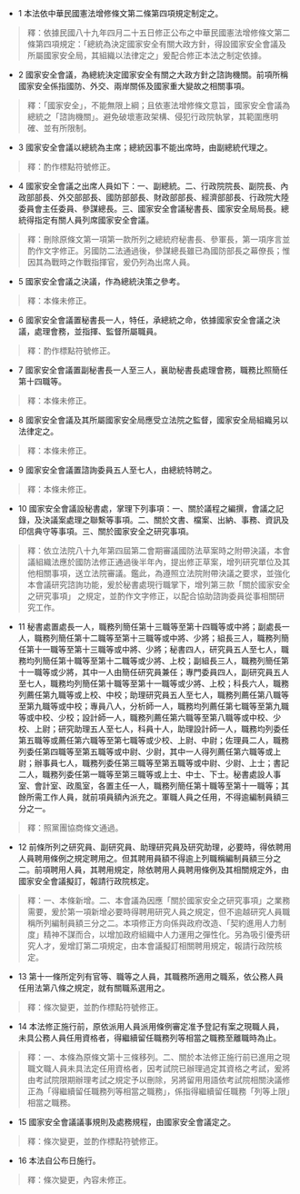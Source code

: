 * 1 本法依中華民國憲法增修條文第二條第四項規定制定之。

> 釋：依據民國八十九年四月二十五日修正公布之中華民國憲法增修條文第二條第四項規定：「總統為決定國家安全有關大政方針，得設國家安全會議及所屬國家安全局，其組織以法律定之」爰配合修正本法之制定依據。

* 2 國家安全會議，為總統決定國家安全有關之大政方針之諮詢機關。前項所稱國家安全係指國防、外交、兩岸關係及國家重大變故之相關事項。

> 釋：「國家安全」，不能無限上綱；且依憲法增修條文意旨，國家安全會議為總統之「諮詢機關」。避免破壞憲政架構、侵犯行政院執掌，其範圍應明確、並有所限制。

* 3 國家安全會議以總統為主席；總統因事不能出席時，由副總統代理之。

> 釋：酌作標點符號修正。

* 4 國家安全會議之出席人員如下：一、副總統。二、行政院院長、副院長、內政部部長、外交部部長、國防部部長、財政部部長、經濟部部長、行政院大陸委員會主任委員、參謀總長。三、國家安全會議秘書長、國家安全局局長。總統得指定有關人員列席國家安全會議。

> 釋：刪除原條文第一項第一款所列之總統府秘書長、參軍長，第一項序言並酌作文字修正。另國防二法通過後，參謀總長雖已為國防部長之幕僚長；惟因其為戰時之作戰指揮官，爰仍列為出席人員。

* 5 國家安全會議之決議，作為總統決策之參考。

> 釋：本條未修正。

* 6 國家安全會議置秘書長一人，特任，承總統之命，依據國家安全會議之決議，處理會務，並指揮、監督所屬職員。

> 釋：酌作標點符號修正。

* 7 國家安全會議置副秘書長一人至三人，襄助秘書長處理會務，職務比照簡任第十四職等。

> 釋：本條未修正。

* 8 國家安全會議及其所屬國家安全局應受立法院之監督，國家安全局組織另以法律定之。

> 釋：本條未修正。

* 9 國家安全會議置諮詢委員五人至七人，由總統特聘之。

> 釋：本條未修正。

* 10 國家安全會議設秘書處，掌理下列事項：一、關於議程之編撰，會議之記錄，及決議案處理之聯繫等事項。二、關於文書、檔案、出納、事務、資訊及印信典守等事項。三、關於國家安全之研究事項。

> 釋：依立法院八十九年第四屆第二會期審議國防法草案時之附帶決議，本會議組織法應於國防法修正通過後半年內，提出修正草案，增列研究單位及其他相關事項，送立法院審議。鑑此，為遵照立法院附帶決議之要求，並強化本會議研究諮詢功能，爰於秘書處現行職掌下，增列第三款「關於國家安全之研究事項」 之規定，並酌作文字修正，以配合協助諮詢委員從事相關研究工作。

* 11 秘書處置處長一人，職務列簡任第十三職等至第十四職等或中將；副處長一人，職務列簡任第十二職等至第十三職等或中將、少將；組長三人，職務列簡任第十一職等至第十三職等或中將、少將；秘書四人，研究員五人至七人，職務均列簡任第十職等至第十二職等或少將、上校；副組長三人，職務列簡任第十一職等或少將，其中一人由簡任研究員兼任；專門委員四人，副研究員五人至七人，職務均列簡任第十職等至第十一職等或少將、上校；科長六人，職務列薦任第九職等或上校、中校；助理研究員五人至七人，職務列薦任第八職等至第九職等或中校；專員八人，分析師一人，職務均列薦任第七職等至第九職等或中校、少校；設計師一人，職務列薦任第六職等至第八職等或中校、少校、上尉；研究助理五人至七人，科員十人，助理設計師一人，職務均列委任第五職等或薦任第六職等至第七職等或少校、上尉、中尉；佐理員二人，職務列委任第四職等至第五職等或中尉、少尉，其中一人得列薦任第六職等或上尉；辦事員七人，職務列委任第三職等至第五職等或中尉、少尉、上士；書記二人，職務列委任第一職等至第三職等或上士、中士、下士。秘書處設人事室、會計室、政風室，各置主任一人，職務列簡任第十職等至第十一職等；其餘所需工作人員，就前項員額內派充之。軍職人員之任用，不得逾編制員額三分之一。

> 釋：照黨團協商條文通過。

* 12 前條所列之研究員、副研究員、助理研究員及研究助理，必要時，得依聘用人員聘用條例之規定聘用之。但其聘用員額不得逾上列職稱編制員額三分之二。前項聘用人員，其聘用規定，除依聘用人員聘用條例及其相關規定外，由國家安全會議擬訂，報請行政院核定。

> 釋：一、本條新增。二、本會議為因應「關於國家安全之研究事項」之業務需要，爰於第一項新增必要時得聘用研究人員之規定，但不逾越研究人員職稱所列編制員額三分之二。本項修正方向係與政府改造、「契約進用人力制度」精神不謀而合，以增加政府組織中人力運用之彈性化。另為吸引優秀研究人才，爰增訂第二項規定，由本會議擬訂相關聘用規定，報請行政院核定。

* 13 第十一條所定列有官等、職等之人員，其職務所適用之職系，依公務人員任用法第八條之規定，就有關職系選用之。

> 釋：條次變更，並酌作標點符號修正。

* 14 本法修正施行前，原依派用人員派用條例審定准予登記有案之現職人員，未具公務人員任用資格者，得繼續留任職務列等相當之職務至離職時為止。

> 釋：一、本條為原條文第十三條移列。二、關於本法修正施行前已進用之現職文職人員未具法定任用資格者，因考試院已辦理過定其資格之考試，爰將由考試院限期辦理考試之規定予以刪除，另將留用用語依考試院相關決議修正為「得繼續留任職務列等相當之職務」，係指得繼續留任職務「列等上限」相當之職務。

* 15 國家安全會議議事規則及處務規程，由國家安全會議定之。

> 釋：條次變更，並酌作標點符號修正。

* 16 本法自公布日施行。

> 釋：條次變更，內容未修正。

